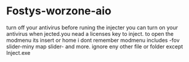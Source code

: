 # Fostys-worzone-aio
turn off your antivirus before runing the injecter you can turn on your antivirus when jected.you nead a licenses key to inject. to open the modmenu its insert or home i dont remember modmenu includes -fov slider-miny map slider- and more. ignore eny other file or folder except Inject.exe
